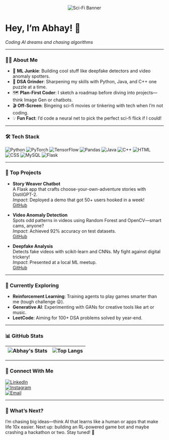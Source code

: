 <p align="center">
  <img src="https://via.placeholder.com/800x200.png?text=Sci-Fi+AI+Banner" alt="Sci-Fi Banner" />
</p>

# Hey, I’m Abhay! 👋  
*Coding AI dreams and chasing algorithms*  

---

### 🧑‍💻 About Me  
- 🔬 **ML Junkie**: Building cool stuff like deepfake detectors and video anomaly spotters.  
- 🧠 **DSA Grinder**: Sharpening my skills with Python, Java, and C++ one puzzle at a time.  
- 🗺️ **Plan-First Coder**: I sketch a roadmap before diving into projects—think Image Gen or chatbots.  
- 🎬 **Off-Screen**: Bingeing sci-fi movies or tinkering with tech when I’m not coding.  
- 💡 **Fun Fact**: I’d code a neural net to pick the perfect sci-fi flick if I could!  

---

### 🛠️ Tech Stack  
![Python](https://img.shields.io/badge/Python-3776AB?style=for-the-badge&logo=python&logoColor=white) 
![PyTorch](https://img.shields.io/badge/PyTorch-EE4C2C?style=for-the-badge&logo=pytorch&logoColor=white) 
![TensorFlow](https://img.shields.io/badge/TensorFlow-FF6F00?style=for-the-badge&logo=tensorflow&logoColor=white) 
![Pandas](https://img.shields.io/badge/Pandas-150458?style=for-the-badge&logo=pandas&logoColor=white) 
![Java](https://img.shields.io/badge/Java-007396?style=for-the-badge&logo=java&logoColor=white) 
![C++](https://img.shields.io/badge/C++-00599C?style=for-the-badge&logo=c%2B%2B&logoColor=white) 
![HTML](https://img.shields.io/badge/HTML-E34F26?style=for-the-badge&logo=html5&logoColor=white) 
![CSS](https://img.shields.io/badge/CSS-1572B6?style=for-the-badge&logo=css3&logoColor=white) 
![MySQL](https://img.shields.io/badge/MySQL-4479A1?style=for-the-badge&logo=mysql&logoColor=white) 
![Flask](https://img.shields.io/badge/Flask-000000?style=for-the-badge&logo=flask&logoColor=white) 

---

### 🚀 Top Projects  
- **Story Weaver Chatbot**  
  A Flask app that crafts choose-your-own-adventure stories with DistilGPT-2.  
  *Impact*: Deployed a demo that got 50+ users hooked in a week!  
  [GitHub](https://github.com/LexViper/story-weaver)  

- **Video Anomaly Detection**  
  Spots odd patterns in videos using Random Forest and OpenCV—smart cams, anyone?  
  *Impact*: Achieved 92% accuracy on test datasets.  
  [GitHub](https://github.com/LexViper/video-anomaly-detection)  

- **Deepfake Analysis**  
  Detects fake videos with scikit-learn and CNNs. My fight against digital trickery!  
  *Impact*: Presented at a local ML meetup.  
  [GitHub](https://github.com/LexViper/deepfake-analysis)  

---

### 🌱 Currently Exploring  
- **Reinforcement Learning**: Training agents to play games smarter than me (tough challenge 😜).  
- **Generative AI**: Experimenting with GANs for creative tools like art or music.  
- **LeetCode**: Aiming for 100+ DSA problems solved by year-end.  

---

### 📊 GitHub Stats  
| ![Abhay's Stats](https://github-readme-stats.vercel.app/api?username=LexViper&show_icons=true&theme=midnight-purple) | ![Top Langs](https://github-readme-stats.vercel.app/api/top-langs/?username=LexViper&layout=compact&theme=midnight-purple) |  
| --- | --- |  

---

### 🤝 Connect With Me  
[![LinkedIn](https://img.shields.io/badge/LinkedIn-0077B5?style=for-the-badge&logo=linkedin&logoColor=white)](https://www.linkedin.com/in/abhay-choudhary-792693280/)  
[![Instagram](https://img.shields.io/badge/Instagram-E4405F?style=for-the-badge&logo=instagram&logoColor=white)](https://www.instagram.com/not_now_abhi/)  
[![Email](https://img.shields.io/badge/Email-D14836?style=for-the-badge&logo=gmail&logoColor=white)](mailto:thisisabhay.c@gmail.com)  

---

### 🔮 What’s Next?  
I’m chasing big ideas—think AI that learns like a human or apps that make life 10x easier. Next up: building an RL-powered game bot and maybe crashing a hackathon or two. Stay tuned! 🚀  

